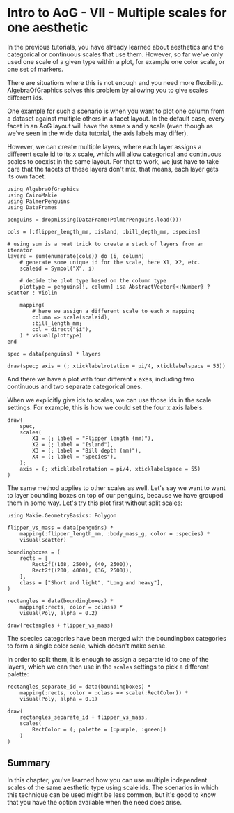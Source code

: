 # Intro to AoG - VII - Multiple scales for one aesthetic

In the previous tutorials, you have already learned about aesthetics and the categorical or continuous scales that use them.
However, so far we've only used one scale of a given type within a plot, for example one color scale, or one set of markers.

There are situations where this is not enough and you need more flexibility.
AlgebraOfGraphics solves this problem by allowing you to give scales different ids.

One example for such a scenario is when you want to plot one column from a dataset against multiple others in a facet layout.
In the default case, every facet in an AoG layout will have the same x and y scale (even though as we've seen in the wide data tutorial, the axis labels may differ).

However, we can create multiple layers, where each layer assigns a different scale id to its x scale, which will allow categorical and continuous scales to coexist in the same layout.
For that to work, we just have to take care that the facets of these layers don't mix, that means, each layer gets its own facet.

```@example tut
using AlgebraOfGraphics
using CairoMakie
using PalmerPenguins
using DataFrames

penguins = dropmissing(DataFrame(PalmerPenguins.load()))

cols = [:flipper_length_mm, :island, :bill_depth_mm, :species]

# using sum is a neat trick to create a stack of layers from an iterator
layers = sum(enumerate(cols)) do (i, column)
    # generate some unique id for the scale, here X1, X2, etc.
    scaleid = Symbol("X", i) 

    # decide the plot type based on the column type
    plottype = penguins[!, column] isa AbstractVector{<:Number} ? Scatter : Violin

    mapping(
        # here we assign a different scale to each x mapping
        column => scale(scaleid),
        :bill_length_mm;
        col = direct("$i"),
    ) * visual(plottype)
end

spec = data(penguins) * layers

draw(spec; axis = (; xticklabelrotation = pi/4, xticklabelspace = 55))
```

And there we have a plot with four different x axes, including two continuous and two separate categorical ones.

When we explicitly give ids to scales, we can use those ids in the scale settings. For example, this is how we could set the four x axis labels:

```@example tut
draw(
    spec,
    scales(
        X1 = (; label = "Flipper length (mm)"),
        X2 = (; label = "Island"),
        X3 = (; label = "Bill depth (mm)"),
        X4 = (; label = "Species"),
    );
    axis = (; xticklabelrotation = pi/4, xticklabelspace = 55)
)
```

The same method applies to other scales as well.
Let's say we want to want to layer bounding boxes on top of our penguins, because we have grouped them in some way.
Let's try this plot first without split scales:

```@example tut
using Makie.GeometryBasics: Polygon

flipper_vs_mass = data(penguins) *
    mapping(:flipper_length_mm, :body_mass_g, color = :species) *
    visual(Scatter)

boundingboxes = (
    rects = [
        Rect2f((168, 2500), (40, 2500)),
        Rect2f((200, 4000), (36, 2500)),
    ],
    class = ["Short and light", "Long and heavy"],
)

rectangles = data(boundingboxes) *
    mapping(:rects, color = :class) *
    visual(Poly, alpha = 0.2)

draw(rectangles + flipper_vs_mass)
```

The species categories have been merged with the boundingbox categories to form a single color scale, which doesn't make sense.

In order to split them, it is enough to assign a separate id to one of the layers, which we can then use in the `scales` settings to pick a different palette:

```@example tut
rectangles_separate_id = data(boundingboxes) *
    mapping(:rects, color = :class => scale(:RectColor)) *
    visual(Poly, alpha = 0.1)

draw(
    rectangles_separate_id + flipper_vs_mass,
    scales(
        RectColor = (; palette = [:purple, :green])
    )
)
```

## Summary

In this chapter, you've learned how you can use multiple independent scales of the same aesthetic type using scale ids. The scenarios in which this technique can be used might be less common, but it's good to know that you have the option available when the need does arise.
